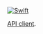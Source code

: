 [![Swift](https://github.com/janodevorg/APIClient/actions/workflows/swift.yml/badge.svg)](https://github.com/janodevorg/APIClient/actions/workflows/swift.yml)

[API client](https://janodevorg.github.io/APIClient/documentation/apiclient/).
